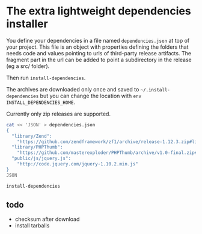 
# The extra lightweight dependencies installer

You define your dependencies in a file named `dependencies.json` at top
of your project. This file is an object with properties defining the
folders that needs code and values pointing to
urls of third-party release artifacts.  The fragment part in the url
can be added to point a subdirectory in the release (eg a src/ folder).

Then run `install-dependencies`.

The archives are downloaded only once and saved to
`~/.install-dependencies` but you can change
the location with `env INSTALL_DEPENDENCIES_HOME`.

Currently only zip releases are supported.

```bash
cat << 'JSON' > dependencies.json
{
  "library/Zend":
    "https://github.com/zendframework/zf1/archive/release-1.12.3.zip#library/Zend",
  "library/PHPThumb":
    "https://github.com/masterexploder/PHPThumb/archive/v1.0-final.zip#src",
  "public/js/jquery.js":
    "http://code.jquery.com/jquery-1.10.2.min.js"
}
JSON

install-dependencies
```

## todo

- checksum after download
- install tarballs

